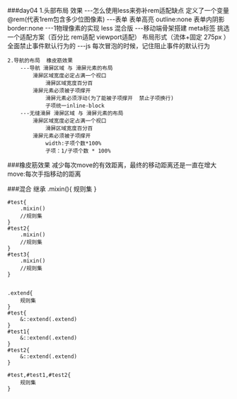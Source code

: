 ###day04
	1.头部布局 效果
		---怎么使用less来弥补rem适配缺点
			定义了一个变量@rem(代表1rem包含多少位图像素)
		---表单
			表单高亮  outline:none
			表单内阴影	border:none
		---1物理像素的实现
			less 混合版
		---移动端骨架搭建
			meta标签
			挑选一个适配方案（百分比  rem适配 viewport适配）
			布局形式（流体+固定 275px ）
			全面禁止事件默认行为的
			---js
				每次冒泡的时候，记住阻止事件的默认行为
		
			
	2.导航的布局  橡皮筋效果
		---导航 滑屏区域 与 滑屏元素的布局
			滑屏区域宽度必定占满一个视口
				滑屏区域宽度百分百
			滑屏元素必须被子项撑开
				滑屏元素必须浮动(为了能被子项撑开  禁止子项换行)
				子项统一inline-block
		---无缝滑屏 滑屏区域 与 滑屏元素的布局
			滑屏区域宽度必定占满一个视口
				滑屏区域宽度百分百
			滑屏元素必须被子项撑开
				width:子项个数*100%
				子项：1/子项个数 * 100%
	
	
###橡皮筋效果
	减少每次move的有效距离，最终的移动距离还是一直在增大
	move:每次手指移动的距离

###混合  继承
	.mixin(){
		规则集
	}
	
	#test{
		.mixin()
		//规则集
	}
	#test2{
		.mixin()
		//规则集
	}
	#test3{
		.mixin()
		//规则集
	}
	
	
	.extend{
		规则集
	}
	#test{
		&::extend(.extend)
	}
	#test1{
		&::extend(.extend)
	}
	#test2{
		&::extend(.extend)
	}
	
	#test,#test1,#test2{
		规则集
	}
